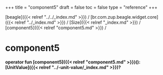 +++
title = "component5"
draft = false
toc = false
type = "reference"
+++

[beagle]({{< relref "../../_index.md" >}}) / [br.com.zup.beagle.widget.core]({{< relref "../_index.md" >}}) / [Size]({{< relref "_index.md" >}}) / [component5]({{< relref "component5.md" >}}) / 



# component5  
  
<b><b>operator fun [component5]({{< relref "component5.md" >}})(): [UnitValue]({{< relref "../-unit-value/_index.md" >}})?</b></b>  



